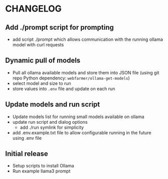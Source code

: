 # CHANGELOG

## Add ./prompt script for prompting
- add script ./prompt which allows communication with the running ollama model with curl requests

## Dynamic pull of models
- Pull all ollama available models and store them into JSON file (using git repo Python dependency: `webfarmer/ollama-get-models`)
- select model and size to run
- store values into `.env` file and update on each run

## Update models and run script
- Update models list for running small models available on ollama
- update run script and dialog options
  - add ./run symlink for simplicity
- add .env.example.txt file to allow configurable running in the future using .env file

## Initial release
- Setup scripts to install Ollama
- Run example llama3 prompt
